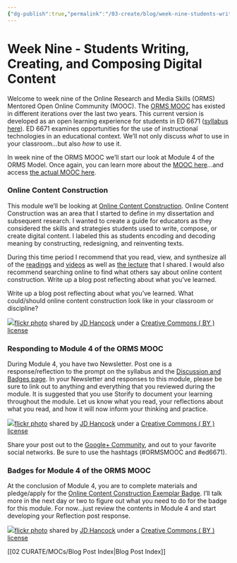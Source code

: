 ```yaml
---
{"dg-publish":true,"permalink":"/03-create/blog/week-nine-students-writing-creating-and-composing-digital-content/","title":"Week Nine - Students Writing, Creating, and Composing Digital Content #ORMSMOOC","tags":["online-content-construction","orms"]}
---
```


# Week Nine - Students Writing, Creating, and Composing Digital Content

Welcome to week nine of the Online Research and Media Skills (ORMS) Mentored Open Online Community (MOOC). The [ORMS MOOC](http://wiobyrne.com/join-the-orms-mooc/) has existed in different iterations over the last two years. This current version is developed as an open learning experience for students in ED 6671 ([syllabus here](https://docs.google.com/document/d/18rvWMAKhnbKiSgOalGLXsE1TrBpO62mhvQXV1OeU9SY/edit?usp=sharing)). ED 6671 examines opportunities for the use of instructional technologies in an educational context. We’ll not only discuss _what_ to use in your classroom…but also _how_ to use it.

In week nine of the ORMS MOOC we’ll start our look at Module 4 of the ORMS Model. Once again, you can learn more about the [MOOC here](http://wiobyrne.com/join-the-orms-mooc/)…and access [the actual MOOC here](https://sites.google.com/site/ormsmodel/).

### Online Content Construction

This module we’ll be looking at [Online Content Construction](https://sites.google.com/site/ormsmodel/modules/module-4-online-content-construction). Online Content Construction was an area that I started to define in my dissertation and subsequent research. I wanted to create a guide for educators as they considered the skills and strategies students used to write, compose, or create digital content. I labeled this as students encoding and decoding meaning by constructing, redesigning, and reinventing texts.

During this time period I recommend that you read, view, and synthesize all of the [readings](https://sites.google.com/site/ormsmodel/modules/module-4-online-content-construction/readings---module-4) and [videos](https://sites.google.com/site/ormsmodel/modules/module-4-online-content-construction/video-gallery---module-4) as well as [the lecture](https://sites.google.com/site/ormsmodel/modules/module-4-online-content-construction/digging-deeper---module-4) that I shared. I would also recommend searching online to find what others say about online content construction. Write up a blog post reflecting about what you’ve learned.

Write up a blog post reflecting about what you’ve learned. What could/should online content construction look like in your classroom or discipline?

[![](images/3420540107_f71054f41f.jpg)](http://flickr.com/photos/jdhancock/3420540107 "Swimming In The iPool")[flickr photo](http://flickr.com/photos/jdhancock/3420540107 "Swimming In The iPool") shared by [JD Hancock](http://flickr.com/people/jdhancock) under a [Creative Commons ( BY ) license](http://creativecommons.org/licenses/by/2.0/)

### Responding to Module 4 of the ORMS MOOC

During Module 4, you have two Newsletter. Post one is a response/reflection to the prompt on the syllabus and the [Discussion and Badges page](https://sites.google.com/site/ormsmodel/modules/module-4-online-content-construction/discussion-and-reflection---module-4). In your Newsletter and responses to this module, please be sure to link out to anything and everything that you reviewed during the module. It is suggested that you use Storify to document your learning throughout the module. Let us know what you read, your reflections about what you read, and how it will now inform your thinking and practice.

[![](images/3419776255_91d5f03f4a.jpg)](http://flickr.com/photos/jdhancock/3419776255 "Milking It")[flickr photo](http://flickr.com/photos/jdhancock/3419776255 "Milking It") shared by [JD Hancock](http://flickr.com/people/jdhancock) under a [Creative Commons ( BY ) license](http://creativecommons.org/licenses/by/2.0/)

Share your post out to the [Google+ Community](https://plus.google.com/communities/109374663190019101967), and out to your favorite social networks. Be sure to use the hashtags (#ORMSMOOC and #ed6671).

### Badges for Module 4 of the ORMS MOOC

At the conclusion of Module 4, you are to complete materials and pledge/apply for the [Online Content Construction Exemplar Badge](https://badges.mozilla.org/en-US/badges/badge/Online-Content-Construction-Exemplar-Badge). I’ll talk more in the next day or two to figure out what you need to do for the badge for this module. For now…just review the contents in Module 4 and start developing your Reflection post response.

[![](images/3408649524_74f5257e0c.jpg)](http://flickr.com/photos/jdhancock/3408649524 "Playing REAL Miniature Golf")[flickr photo](http://flickr.com/photos/jdhancock/3408649524 "Playing REAL Miniature Golf") shared by [JD Hancock](http://flickr.com/people/jdhancock) under a [Creative Commons ( BY ) license](http://creativecommons.org/licenses/by/2.0/)

[[02 CURATE/MOCs/Blog Post Index\|Blog Post Index]]